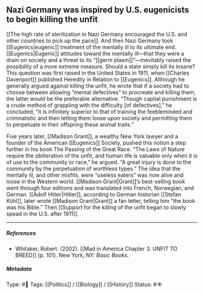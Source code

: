 ## Nazi Germany was inspired by U.S. eugenicists to begin killing the unfit  # 

[[The high rate of sterilization in Nazi Germany encouraged the U.S. and other countries to pick up the pace]]. And then Nazi Germany took [[Eugenics|eugenic]] treatment of the mentally ill to its ultimate end. [[Eugenics|Eugenic]] attitudes toward the mentally ill—that they were a drain on society and a threat to its “[[germ plasm]]”—inevitably raised the possibility of a more extreme measure. Should a state simply kill its insane? This question was first raised in the United States in 1911, when [[Charles Davenport]] published Heredity in Relation to [[Eugenics]]. Although he generally argued against killing the unfit, he wrote that if a society had to choose between allowing “mental defectives” to procreate and killing them, the latter would be the preferable alternative. “Though capital punishment is a crude method of grappling with the difficulty [of defectives],” he concluded, “it is infinitely superior to that of training the feebleminded and criminalistic and then letting them loose upon society and permitting them to perpetuate in their offspring these animal traits.”

Five years later, [[Madison Grant]], a wealthy New York lawyer and a founder of the American [[Eugenics]] Society, pushed this notion a step further in his book The Passing of the Great Race. “The Laws of Nature require the obliteration of the unfit, and human life is valuable only when it is of use to the community or race,” he argued. “A great injury is done to the community by the perpetuation of worthless types.” The idea that the mentally ill, and other misfits, were “useless eaters” was now alive and loose in the Western world. [[Madison Grant|Grant]]’s best-selling book went through four editions and was translated into French, Norwegian, and German. [[Adolf Hitler|Hitler]], according to German historian [[Stefan Kühl]], later wrote [[Madison Grant|Grant]] a fan letter, telling him “the book was his Bible.” Then [[Support for the killing of the unfit began to slowly spead in the U.S. after 1911]].

___

##### References

- Whitaker, Robert. (2002). [[Mad in America Chapter 3. UNFIT TO BREED]] (p. 101). New York, NY: _Basic Books_.

##### Metadata

Type: #🔴 
Tags: [[Politics]] / [[Biology]] / [[History]] 
Status: #☀️ 